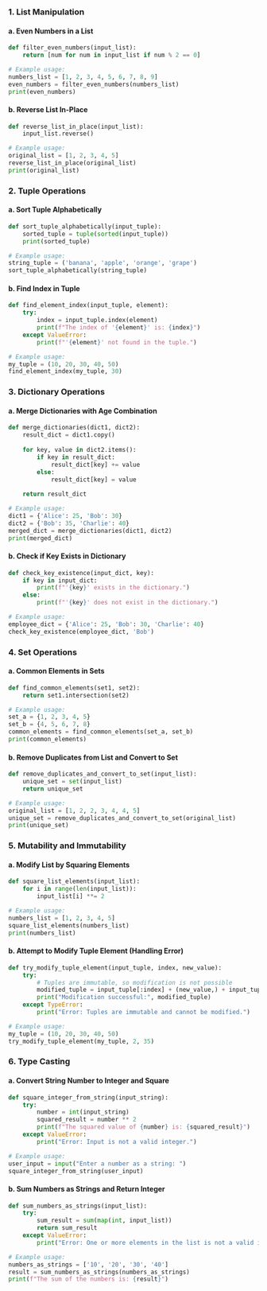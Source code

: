 ### 1. List Manipulation

#### a. Even Numbers in a List
```python
def filter_even_numbers(input_list):
    return [num for num in input_list if num % 2 == 0]

# Example usage:
numbers_list = [1, 2, 3, 4, 5, 6, 7, 8, 9]
even_numbers = filter_even_numbers(numbers_list)
print(even_numbers)
```

#### b. Reverse List In-Place
```python
def reverse_list_in_place(input_list):
    input_list.reverse()

# Example usage:
original_list = [1, 2, 3, 4, 5]
reverse_list_in_place(original_list)
print(original_list)
```

### 2. Tuple Operations

#### a. Sort Tuple Alphabetically
```python
def sort_tuple_alphabetically(input_tuple):
    sorted_tuple = tuple(sorted(input_tuple))
    print(sorted_tuple)

# Example usage:
string_tuple = ('banana', 'apple', 'orange', 'grape')
sort_tuple_alphabetically(string_tuple)
```

#### b. Find Index in Tuple
```python
def find_element_index(input_tuple, element):
    try:
        index = input_tuple.index(element)
        print(f"The index of '{element}' is: {index}")
    except ValueError:
        print(f"'{element}' not found in the tuple.")

# Example usage:
my_tuple = (10, 20, 30, 40, 50)
find_element_index(my_tuple, 30)
```

### 3. Dictionary Operations

#### a. Merge Dictionaries with Age Combination
```python
def merge_dictionaries(dict1, dict2):
    result_dict = dict1.copy()
    
    for key, value in dict2.items():
        if key in result_dict:
            result_dict[key] += value
        else:
            result_dict[key] = value
            
    return result_dict

# Example usage:
dict1 = {'Alice': 25, 'Bob': 30}
dict2 = {'Bob': 35, 'Charlie': 40}
merged_dict = merge_dictionaries(dict1, dict2)
print(merged_dict)
```

#### b. Check if Key Exists in Dictionary
```python
def check_key_existence(input_dict, key):
    if key in input_dict:
        print(f"'{key}' exists in the dictionary.")
    else:
        print(f"'{key}' does not exist in the dictionary.")

# Example usage:
employee_dict = {'Alice': 25, 'Bob': 30, 'Charlie': 40}
check_key_existence(employee_dict, 'Bob')
```

### 4. Set Operations

#### a. Common Elements in Sets
```python
def find_common_elements(set1, set2):
    return set1.intersection(set2)

# Example usage:
set_a = {1, 2, 3, 4, 5}
set_b = {4, 5, 6, 7, 8}
common_elements = find_common_elements(set_a, set_b)
print(common_elements)
```

#### b. Remove Duplicates from List and Convert to Set
```python
def remove_duplicates_and_convert_to_set(input_list):
    unique_set = set(input_list)
    return unique_set

# Example usage:
original_list = [1, 2, 2, 3, 4, 4, 5]
unique_set = remove_duplicates_and_convert_to_set(original_list)
print(unique_set)
```

### 5. Mutability and Immutability

#### a. Modify List by Squaring Elements
```python
def square_list_elements(input_list):
    for i in range(len(input_list)):
        input_list[i] **= 2

# Example usage:
numbers_list = [1, 2, 3, 4, 5]
square_list_elements(numbers_list)
print(numbers_list)
```

#### b. Attempt to Modify Tuple Element (Handling Error)
```python
def try_modify_tuple_element(input_tuple, index, new_value):
    try:
        # Tuples are immutable, so modification is not possible
        modified_tuple = input_tuple[:index] + (new_value,) + input_tuple[index + 1:]
        print("Modification successful:", modified_tuple)
    except TypeError:
        print("Error: Tuples are immutable and cannot be modified.")

# Example usage:
my_tuple = (10, 20, 30, 40, 50)
try_modify_tuple_element(my_tuple, 2, 35)
```

### 6. Type Casting

#### a. Convert String Number to Integer and Square
```python
def square_integer_from_string(input_string):
    try:
        number = int(input_string)
        squared_result = number ** 2
        print(f"The squared value of {number} is: {squared_result}")
    except ValueError:
        print("Error: Input is not a valid integer.")

# Example usage:
user_input = input("Enter a number as a string: ")
square_integer_from_string(user_input)
```

#### b. Sum Numbers as Strings and Return Integer
```python
def sum_numbers_as_strings(input_list):
    try:
        sum_result = sum(map(int, input_list))
        return sum_result
    except ValueError:
        print("Error: One or more elements in the list is not a valid integer.")

# Example usage:
numbers_as_strings = ['10', '20', '30', '40']
result = sum_numbers_as_strings(numbers_as_strings)
print(f"The sum of the numbers is: {result}")
```
